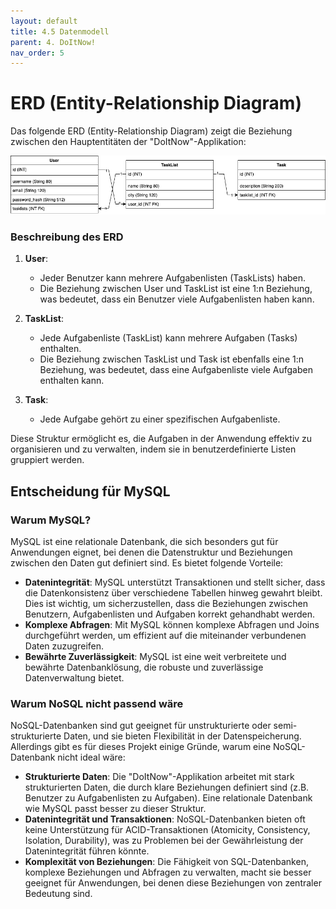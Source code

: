```yaml
---
layout: default
title: 4.5 Datenmodell
parent: 4. DoItNow!
nav_order: 5
---
```


# ERD (Entity-Relationship Diagram)

Das folgende ERD (Entity-Relationship Diagram) zeigt die Beziehung zwischen den Hauptentitäten der "DoItNow"-Applikation:

![ERD](../../resources/images/ERD.png)

### Beschreibung des ERD

1. **User**:
   - Jeder Benutzer kann mehrere Aufgabenlisten (TaskLists) haben.
   - Die Beziehung zwischen User und TaskList ist eine 1:n Beziehung, was bedeutet, dass ein Benutzer viele Aufgabenlisten haben kann.

2. **TaskList**:
   - Jede Aufgabenliste (TaskList) kann mehrere Aufgaben (Tasks) enthalten.
   - Die Beziehung zwischen TaskList und Task ist ebenfalls eine 1:n Beziehung, was bedeutet, dass eine Aufgabenliste viele Aufgaben enthalten kann.

3. **Task**:
   - Jede Aufgabe gehört zu einer spezifischen Aufgabenliste.

Diese Struktur ermöglicht es, die Aufgaben in der Anwendung effektiv zu organisieren und zu verwalten, indem sie in benutzerdefinierte Listen gruppiert werden.

## Entscheidung für MySQL

### Warum MySQL?

MySQL ist eine relationale Datenbank, die sich besonders gut für Anwendungen eignet, bei denen die Datenstruktur und Beziehungen zwischen den Daten gut definiert sind. Es bietet folgende Vorteile:

- **Datenintegrität**: MySQL unterstützt Transaktionen und stellt sicher, dass die Datenkonsistenz über verschiedene Tabellen hinweg gewahrt bleibt. Dies ist wichtig, um sicherzustellen, dass die Beziehungen zwischen Benutzern, Aufgabenlisten und Aufgaben korrekt gehandhabt werden.
- **Komplexe Abfragen**: Mit MySQL können komplexe Abfragen und Joins durchgeführt werden, um effizient auf die miteinander verbundenen Daten zuzugreifen.
- **Bewährte Zuverlässigkeit**: MySQL ist eine weit verbreitete und bewährte Datenbanklösung, die robuste und zuverlässige Datenverwaltung bietet.

### Warum NoSQL nicht passend wäre

NoSQL-Datenbanken sind gut geeignet für unstrukturierte oder semi-strukturierte Daten, und sie bieten Flexibilität in der Datenspeicherung. Allerdings gibt es für dieses Projekt einige Gründe, warum eine NoSQL-Datenbank nicht ideal wäre:

- **Strukturierte Daten**: Die "DoItNow"-Applikation arbeitet mit stark strukturierten Daten, die durch klare Beziehungen definiert sind (z.B. Benutzer zu Aufgabenlisten zu Aufgaben). Eine relationale Datenbank wie MySQL passt besser zu dieser Struktur.
- **Datenintegrität und Transaktionen**: NoSQL-Datenbanken bieten oft keine Unterstützung für ACID-Transaktionen (Atomicity, Consistency, Isolation, Durability), was zu Problemen bei der Gewährleistung der Datenintegrität führen könnte.
- **Komplexität von Beziehungen**: Die Fähigkeit von SQL-Datenbanken, komplexe Beziehungen und Abfragen zu verwalten, macht sie besser geeignet für Anwendungen, bei denen diese Beziehungen von zentraler Bedeutung sind.
